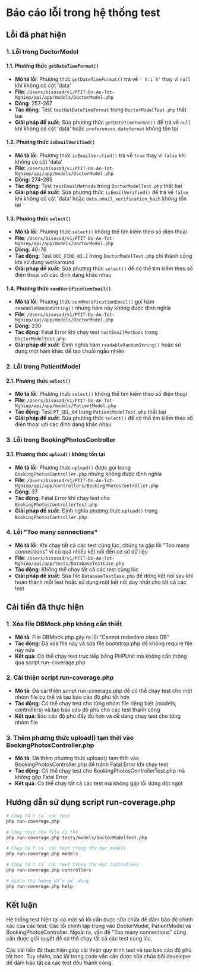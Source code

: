 # Báo cáo lỗi trong hệ thống test

## Lỗi đã phát hiện

### 1. Lỗi trong DoctorModel

#### 1.1. Phương thức `getDateTimeFormat()`

- **Mô tả lỗi**: Phương thức `getDateTimeFormat()` trả về `' h:i A'` thay vì `null` khi không có cột 'data'
- **File**: `/Users/bisosad/v1/PTIT-Do-An-Tot-Nghiep/api/app/models/DoctorModel.php`
- **Dòng**: 257-267
- **Tác động**: Test `testGetDateTimeFormat` trong `DoctorModelTest.php` thất bại
- **Giải pháp đề xuất**: Sửa phương thức `getDateTimeFormat()` để trả về `null` khi không có cột 'data' hoặc `preferences.dateformat` không tồn tại

#### 1.2. Phương thức `isEmailVerified()`

- **Mô tả lỗi**: Phương thức `isEmailVerified()` trả về `true` thay vì `false` khi không có cột 'data'
- **File**: `/Users/bisosad/v1/PTIT-Do-An-Tot-Nghiep/api/app/models/DoctorModel.php`
- **Dòng**: 274-285
- **Tác động**: Test `testEmailMethods` trong `DoctorModelTest.php` thất bại
- **Giải pháp đề xuất**: Sửa phương thức `isEmailVerified()` để trả về `false` khi không có cột 'data' hoặc `data.email_verification_hash` không tồn tại

#### 1.3. Phương thức `select()`

- **Mô tả lỗi**: Phương thức `select()` không thể tìm kiếm theo số điện thoại
- **File**: `/Users/bisosad/v1/PTIT-Do-An-Tot-Nghiep/api/app/models/DoctorModel.php`
- **Dòng**: 40-76
- **Tác động**: Test `DOC_FIND_03.2` trong `DoctorModelTest.php` chỉ thành công khi sử dụng workaround
- **Giải pháp đề xuất**: Sửa phương thức `select()` để có thể tìm kiếm theo số điện thoại với các định dạng khác nhau

#### 1.4. Phương thức `sendVerificationEmail()`

- **Mô tả lỗi**: Phương thức `sendVerificationEmail()` gọi hàm `readableRandomString()` nhưng hàm này không được định nghĩa
- **File**: `/Users/bisosad/v1/PTIT-Do-An-Tot-Nghiep/api/app/models/DoctorModel.php`
- **Dòng**: 330
- **Tác động**: Fatal Error khi chạy test `testEmailMethods` trong `DoctorModelTest.php`
- **Giải pháp đề xuất**: Định nghĩa hàm `readableRandomString()` hoặc sử dụng một hàm khác để tạo chuỗi ngẫu nhiên

### 2. Lỗi trong PatientModel

#### 2.1. Phương thức `select()`

- **Mô tả lỗi**: Phương thức `select()` không thể tìm kiếm theo số điện thoại
- **File**: `/Users/bisosad/v1/PTIT-Do-An-Tot-Nghiep/api/app/models/PatientModel.php`
- **Tác động**: Test `PT_SEL_04` trong `PatientModelTest.php` thất bại
- **Giải pháp đề xuất**: Sửa phương thức `select()` để có thể tìm kiếm theo số điện thoại với các định dạng khác nhau

### 3. Lỗi trong BookingPhotosController

#### 3.1. Phương thức `upload()` không tồn tại

- **Mô tả lỗi**: Phương thức `upload()` được gọi trong `BookingPhotosController.php` nhưng không được định nghĩa
- **File**: `/Users/bisosad/v1/PTIT-Do-An-Tot-Nghiep/api/app/controllers/BookingPhotosController.php`
- **Dòng**: 37
- **Tác động**: Fatal Error khi chạy test cho `BookingPhotosControllerTest.php`
- **Giải pháp đề xuất**: Định nghĩa phương thức `upload()` trong `BookingPhotosController.php`

### 4. Lỗi "Too many connections"

- **Mô tả lỗi**: Khi chạy tất cả các test cùng lúc, chúng ta gặp lỗi "Too many connections" vì có quá nhiều kết nối đến cơ sở dữ liệu
- **File**: `/Users/bisosad/v1/PTIT-Do-An-Tot-Nghiep/api/app/tests/DatabaseTestCase.php`
- **Tác động**: Không thể chạy tất cả các test cùng lúc
- **Giải pháp đề xuất**: Sửa file `DatabaseTestCase.php` để đóng kết nối sau khi hoàn thành mỗi test hoặc sử dụng một kết nối duy nhất cho tất cả các test

## Cải tiến đã thực hiện

### 1. Xóa file DBMock.php không cần thiết

- **Mô tả**: File DBMock.php gây ra lỗi "Cannot redeclare class DB"
- **Tác động**: Đã xóa file này và sửa file bootstrap.php để không require file này nữa
- **Kết quả**: Có thể chạy test trực tiếp bằng PHPUnit mà không cần thông qua script run-coverage.php

### 2. Cải thiện script run-coverage.php

- **Mô tả**: Đã cải thiện script run-coverage.php để có thể chạy test cho một nhóm file cụ thể và tạo báo cáo độ phủ tốt hơn
- **Tác động**: Có thể chạy test cho từng nhóm file riêng biệt (models, controllers) và tạo báo cáo độ phủ cho các test thành công
- **Kết quả**: Báo cáo độ phủ đầy đủ hơn và dễ dàng chạy test cho từng nhóm file

### 3. Thêm phương thức upload() tạm thời vào BookingPhotosController.php

- **Mô tả**: Đã thêm phương thức upload() tạm thời vào BookingPhotosController.php để tránh Fatal Error khi chạy test
- **Tác động**: Có thể chạy test cho BookingPhotosControllerTest.php mà không gặp Fatal Error
- **Kết quả**: Có thể chạy tất cả các test mà không gặp lỗi dừng đột ngột

## Hướng dẫn sử dụng script run-coverage.php

```bash
# Chạy tất cả các test
php run-coverage.php

# Chạy test cho file cụ thể
php run-coverage.php tests/models/DoctorModelTest.php

# Chạy tất cả các test trong thư mục models
php run-coverage.php models

# Chạy tất cả các test trong thư mục controllers
php run-coverage.php controllers

# Hiển thị hướng dẫn sử dụng
php run-coverage.php help
```

## Kết luận

Hệ thống test hiện tại có một số lỗi cần được sửa chữa để đảm bảo độ chính xác của các test. Các lỗi chính tập trung vào DoctorModel, PatientModel và BookingPhotosController. Ngoài ra, vấn đề "Too many connections" cũng cần được giải quyết để có thể chạy tất cả các test cùng lúc.

Các cải tiến đã thực hiện giúp cải thiện quy trình test và tạo báo cáo độ phủ tốt hơn. Tuy nhiên, các lỗi trong code vẫn cần được sửa chữa bởi developer để đảm bảo tất cả các test đều thành công.
